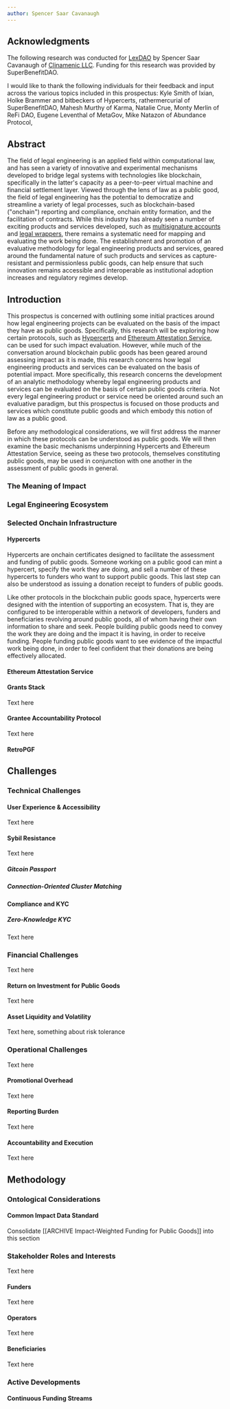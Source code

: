 ```yaml
---
author: Spencer Saar Cavanaugh
---
```


## Acknowledgments

The following research was conducted for [LexDAO](https://lexdao.org/) by Spencer Saar Cavanaugh of [Clinamenic LLC](https://www.clinamenic.com/). Funding for this research was provided by SuperBenefitDAO.

I would like to thank the following individuals for their feedback and input across the various topics included in this prospectus: Kyle Smith of Ixian, Holke Brammer and bitbeckers of Hypercerts, rathermercurial of SuperBenefitDAO, Mahesh Murthy of Karma, Natalie Crue, Monty Merlin of ReFi DAO, Eugene Leventhal of MetaGov, Mike Natazon of Abundance Protocol,

## Abstract

The field of legal engineering is an applied field within computational law, and has seen a variety of innovative and experimental mechanisms developed to bridge legal systems with technologies like blockchain, specifically in the latter's capacity as a peer-to-peer virtual machine and financial settlement layer. Viewed through the lens of law as a public good, the field of legal engineering has the potential to democratize and streamline a variety of legal processes, such as blockchain-based ("onchain") reporting and compliance, onchain entity formation, and the facilitation of contracts. While this industry has already seen a number of exciting products and services developed, such as [multisignature accounts](https://safe.global/) and [legal wrappers](https://www.wrappr.wtf/), there remains a systematic need for mapping and evaluating the work being done. The establishment and promotion of an evaluative methodology for legal engineering products and services, geared around the fundamental nature of such products and services as capture-resistant and permissionless public goods, can help ensure that such innovation remains accessible and interoperable as institutional adoption increases and regulatory regimes develop.

## Introduction

This prospectus is concerned with outlining some initial practices around how legal engineering projects can be evaluated on the basis of the impact they have as public goods. Specifically, this research will be exploring how certain protocols, such as [Hypercerts](https://hypercerts.org/) and [Ethereum Attestation Service](https://attest.org/), can be used for such impact evaluation. However, while much of the conversation around blockchain public goods has been geared around assessing impact as it is made, this research concerns how legal engineering products and services can be evaluated on the basis of potential impact. More specifically, this research concerns the development of an analytic methodology whereby legal engineering products and services can be evaluated on the basis of certain public goods criteria. Not every legal engineering product or service need be oriented around such an evaluative paradigm, but this prospectus is focused on those products and services which constitute public goods and which embody this notion of law as a public good.

Before any methodological considerations, we will first address the manner in which these protocols can be understood as public goods. We will then examine the basic mechanisms underpinning Hypercerts and Ethereum Attestation Service, seeing as these two protocols, themselves constituting public goods, may be used in conjunction with one another in the assessment of public goods in general.

### The Meaning of Impact

### Legal Engineering Ecosystem

### Selected Onchain Infrastructure

#### Hypercerts

Hypercerts are onchain certificates designed to facilitate the assessment and funding of public goods. Someone working on a public good can mint a hypercert, specify the work they are doing, and sell a number of these hypercerts to funders who want to support public goods. This last step can also be understood as issuing a donation receipt to funders of public goods.

Like other protocols in the blockchain public goods space, hypercerts were designed with the intention of supporting an ecosystem. That is, they are configured to be interoperable within a network of developers, funders and beneficiaries revolving around public goods, all of whom having their own information to share and seek. People building public goods need to convey the work they are doing and the impact it is having, in order to receive funding. People funding public goods want to see evidence of the impactful work being done, in order to feel confident that their donations are being effectively allocated.

#### Ethereum Attestation Service

#### Grants Stack

Text here

#### Grantee Accountability Protocol

Text here

#### RetroPGF

## Challenges

### Technical Challenges

#### User Experience & Accessibility

Text here

#### Sybil Resistance

Text here

##### Gitcoin Passport

##### Connection-Oriented Cluster Matching

#### Compliance and KYC

##### Zero-Knowledge KYC

Text here

### Financial Challenges

Text here

#### Return on Investment for Public Goods

Text here

#### Asset Liquidity and Volatility

Text here, something about risk tolerance

### Operational Challenges

Text here

#### Promotional Overhead

Text here

#### Reporting Burden

Text here

#### Accountability and Execution

Text here

## Methodology

### Ontological Considerations

#### Common Impact Data Standard

Consolidate [[ARCHIVE Impact-Weighted Funding for Public Goods]] into this section

### Stakeholder Roles and Interests

Text here

#### Funders

Text here

#### Operators

Text here

#### Beneficiaries

Text here

### Active Developments

#### Continuous Funding Streams

